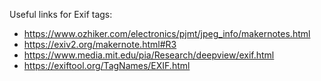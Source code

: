 Useful links for Exif tags:

- https://www.ozhiker.com/electronics/pjmt/jpeg_info/makernotes.html
- https://exiv2.org/makernote.html#R3
- https://www.media.mit.edu/pia/Research/deepview/exif.html
- https://exiftool.org/TagNames/EXIF.html